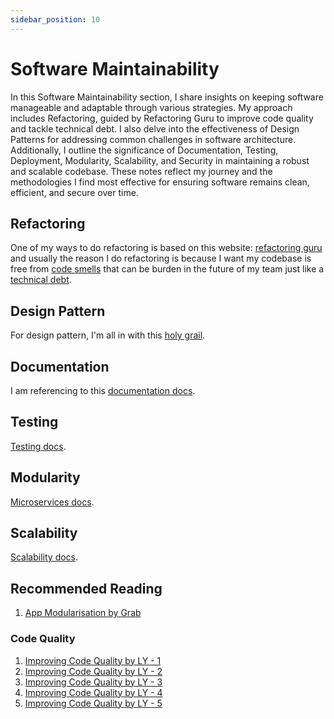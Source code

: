 ```yaml
---
sidebar_position: 10
---
```


# Software Maintainability

In this Software Maintainability section, I share insights on keeping software manageable and adaptable through various strategies. My approach includes Refactoring, guided by Refactoring Guru to improve code quality and tackle technical debt. I also delve into the effectiveness of Design Patterns for addressing common challenges in software architecture. Additionally, I outline the significance of Documentation, Testing, Deployment, Modularity, Scalability, and Security in maintaining a robust and scalable codebase. These notes reflect my journey and the methodologies I find most effective for ensuring software remains clean, efficient, and secure over time.

## Refactoring

One of my ways to do refactoring is based on this website: [refactoring guru](https://refactoring.guru/refactoring/techniques) and usually the reason I do refactoring is because I want my codebase is free from [code smells](https://refactoring.guru/refactoring/smells) that can be burden in the future of my team just like a [technical debt](https://refactoring.guru/refactoring/technical-debt).

## Design Pattern

For design pattern, I'm all in with this [holy grail](https://refactoring.guru/design-patterns).

## Documentation

I am referencing to this [documentation docs](documentation.md).

## Testing

[Testing docs](testing.md).

## Modularity

[Microservices docs](microservices.md).

## Scalability

[Scalability docs](scale.md).

## Recommended Reading

1. [App Modularisation by Grab](https://engineering.grab.com/app-modularisation-at-scale)

### Code Quality

1. [Improving Code Quality by LY - 1](https://techblog.lycorp.co.jp/en/20240422a)
2. [Improving Code Quality by LY - 2](https://techblog.lycorp.co.jp/en/20240507b)
3. [Improving Code Quality by LY - 3](https://techblog.lycorp.co.jp/en/20240513b)
4. [Improving Code Quality by LY - 4](https://techblog.lycorp.co.jp/en/20240520b)
5. [Improving Code Quality by LY - 5](https://techblog.lycorp.co.jp/en/20240527b)